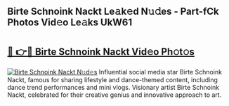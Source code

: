 ## Birte Schnoink Nackt Le𝚊k𝚎d N𝚞𝚍es - Part-fCk Photos Vid𝚎o Le𝚊ks UkW61

# <h2><a href="http://fb1lnmx.evod.top/?m=Birte+Schnoink+Nackt">🔗 👉🔴 Birte Schnoink Nackt Vid𝚎o Ph𝚘t𝚘s</a></h2>

[![Birte Schnoink Nackt N𝚞d𝚎s](https://i.imgur.com/8V9OHl7.gif)](http://fb1lnmx.evod.top/?m=Birte+Schnoink+Nackt)
Influential social media star Birte Schnoink Nackt, famous for sharing lifestyle and dance-themed content, including dance trend performances and mini vlogs. Visionary artist Birte Schnoink Nackt, celebrated for their creative genius and innovative approach to art. 
